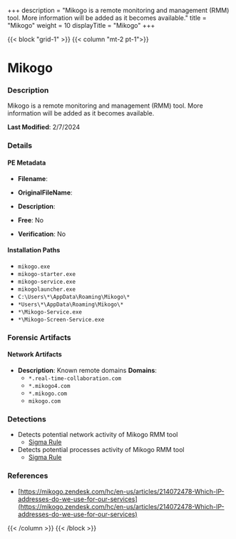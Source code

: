 +++
description = "Mikogo is a remote monitoring and management (RMM) tool. More information will be added as it becomes available."
title = "Mikogo"
weight = 10
displayTitle = "Mikogo"
+++


{{< block "grid-1" >}}
{{< column "mt-2 pt-1">}}

# Mikogo


### Description

Mikogo is a remote monitoring and management (RMM) tool. More information will be added as it becomes available.



**Last Modified**: 2/7/2024

### Details


#### PE Metadata
- **Filename**: 
- **OriginalFileName**: 
- **Description**: 


- **Free**: No

- **Verification**: No




#### Installation Paths
- `mikogo.exe`
- `mikogo-starter.exe`
- `mikogo-service.exe`
- `mikogolauncher.exe`
- `C:\Users\*\AppData\Roaming\Mikogo\*`
- `*Users\*\AppData\Roaming\Mikogo\*`
- `*\Mikogo-Service.exe`
- `*\Mikogo-Screen-Service.exe`

### Forensic Artifacts




#### Network Artifacts
- **Description**: Known remote domains  **Domains**:
    - `*.real-time-collaboration.com`
    - `*.mikogo4.com`
    - `*.mikogo.com`
    - `mikogo.com`


### Detections
- Detects potential network activity of Mikogo RMM tool
  - [Sigma Rule](https://github.com/magicsword-io/LOLRMM/blob/main/detections/sigma/mikogo_network_sigma.yml)
- Detects potential processes activity of Mikogo RMM tool
  - [Sigma Rule](https://github.com/magicsword-io/LOLRMM/blob/main/detections/sigma/mikogo_processes_sigma.yml)

### References
- [https://mikogo.zendesk.com/hc/en-us/articles/214072478-Which-IP-addresses-do-we-use-for-our-services](https://mikogo.zendesk.com/hc/en-us/articles/214072478-Which-IP-addresses-do-we-use-for-our-services)



{{< /column >}}
{{< /block >}}
